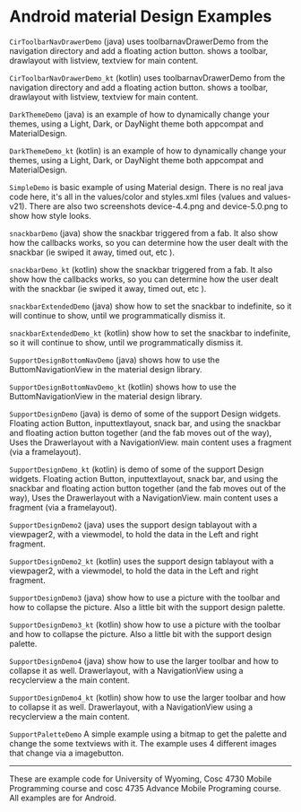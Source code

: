 Android material Design Examples
==============

`CirToolbarNavDrawerDemo` (java) uses toolbarnavDrawerDemo from the navigation directory and add a floating action button.  shows a toolbar, drawlayout with listview, textview for main content.

`CirToolbarNavDrawerDemo_kt` (kotlin) uses toolbarnavDrawerDemo from the navigation directory and add a floating action button.  shows a toolbar, drawlayout with listview, textview for main content.

`DarkThemeDemo` (java) is an example of how to dynamically change your themes, using a Light, Dark, or DayNight theme both appcompat and MaterialDesign.

`DarkThemeDemo_kt` (kotlin) is an example of how to dynamically change your themes, using a Light, Dark, or DayNight theme both appcompat and MaterialDesign.

`SimpleDemo` is basic example of using Material design.  There is no real java code here, it's all in the values/color and styles.xml files (values and values-v21).  There are also two screenshots device-4.4.png and device-5.0.png to show how style looks.

`snackbarDemo` (java) show the snackbar triggered from a fab.  It also show how the callbacks works, so you can determine how the
user dealt with the snackbar (ie swiped it away, timed out, etc ).

`snackbarDemo_kt` (kotlin) show the snackbar triggered from a fab.  It also show how the callbacks works, so you can determine how the
user dealt with the snackbar (ie swiped it away, timed out, etc ).

`snackbarExtendedDemo` (java) show how to set the snackbar to indefinite, so it will continue to show, until we programmatically dismiss it.

`snackbarExtendedDemo_kt` (kotlin) show how to set the snackbar to indefinite, so it will continue to show, until we programmatically dismiss it.

`SupportDesignBottomNavDemo` (java) shows how to use the ButtomNavigationView  in the material design library.

`SupportDesignBottomNavDemo_kt` (kotlin) shows how to use the ButtomNavigationView  in the material design library.

`SupportDesignDemo` (java) is demo of some of the support Design widgets.  Floating action Button, inputtextlayout, snack bar, and using the snackbar and floating action button together (and the fab moves out of the way), Uses the Drawerlayout with a NavigationView.  main content uses a fragment (via a framelayout).

`SupportDesignDemo_kt` (kotlin) is demo of some of the support Design widgets.  Floating action Button, inputtextlayout, snack bar, and using the snackbar and floating action button together (and the fab moves out of the way), Uses the Drawerlayout with a NavigationView.  main content uses a fragment (via a framelayout).

`SupportDesignDemo2` (java) uses the support design tablayout with a viewpager2, with a viewmodel, to hold the data in the Left and right fragment.  

`SupportDesignDemo2_kt` (kotlin) uses the support design tablayout with a viewpager2, with a viewmodel, to hold the data in the Left and right fragment.  

`SupportDesignDemo3` (java) show how to use a picture with the toolbar and how to collapse the picture.  Also a little bit with the support design palette.

`SupportDesignDemo3_kt` (kotlin) show how to use a picture with the toolbar and how to collapse the picture.  Also a little bit with the support design palette.

`SupportDesignDemo4` (java) show how to use the larger toolbar and how to collapse it as well.  Drawerlayout, with a NavigationView using a recyclerview a the main content.

`SupportDesignDemo4_kt` (kotlin) show how to use the larger toolbar and how to collapse it as well.  Drawerlayout, with a NavigationView using a recyclerview a the main content.

`SupportPaletteDemo` A simple example using a bitmap to get the palette and change the some textviews with it.  The example uses 4 different images that change via a imagebutton.


---

These are example code for University of Wyoming, Cosc 4730 Mobile Programming course and cosc 4735 Advance Mobile Programing course. 
All examples are for Android.
